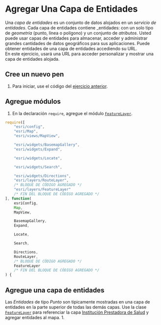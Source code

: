 # Agregar Una Capa de Entidades
Una _capa de entidades_ es un conjunto de datos alojados en un _servicio de entidades_. Cada capa de entidades contiene _entidades: con un solo tipo de _geometría_ (punto, línea o polígono) y un conjunto de _atributos_. Usted puede usar capas de entidades para almacenar, acceder y administrar grandes cantidades de datos geográficos para sus aplicaciones. Puede obtener entidades de una capa de entidades accediendo su URL.  
En este ejercicio, usará una URL para acceder personalizar y mostrar una capa de entidades alojada.
## Cree un nuevo pen
1. Para iniciar, use el código del [ejercicio anterior](https://github.com/DesarrolladoresEsri/epc.co.js/blob/main/5.rutas/README.md).
## Agregue módulos 
1. En la declaración `require`, agregue el módulo [`FeatureLayer`](https://developers.arcgis.com/javascript/latest/api-reference/esri-layers-FeatureLayer.html).
```javascript
require([
    "esri/config", 
    "esri/Map", 
    "esri/views/MapView",

    "esri/widgets/BasemapGallery",
    "esri/widgets/Expand",

    "esri/widgets/Locate",

    "esri/widgets/Search",

    "esri/widgets/Directions",
    "esri/layers/RouteLayer",
    /* BLOQUE DE CÓDIGO AGREGADO */
    "esri/layers/FeatureLayer"
    /* FIN DEL BLOQUE DE CÓDIGO AGREGADO */
], function(
    esriConfig, 
    Map, 
    MapView,

    BasemapGallery,
    Expand,

    Locate,

    Search,

    Directions,
    RouteLayer,
    /* BLOQUE DE CÓDIGO AGREGADO */
    FeatureLayer
    /* FIN DEL BLOQUE DE CÓDIGO AGREGADO */
) {
```
## Agregue una capa de entidades
Las _Entidades_ de tipo _Punto_ son tipicamente mostradas en una capa de entidades en la parte superior de todas las demás capas. Use la clase [`FeatureLayer`](https://developers.arcgis.com/javascript/latest/api-reference/esri-layers-FeatureLayer.html) para referenciar la capa [Institución Prestadora de Salud](https://services.arcgis.com/DDzi7vRExVRMO5AB/arcgis/rest/services/Instituci%C3%B3n_Prestadora_de_Salud/FeatureServer/0) y agregar entidades al mapa.
1. 
